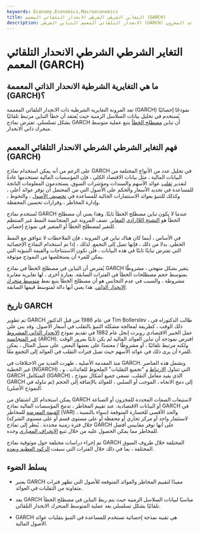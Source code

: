 ```yaml
---
keywords: Economy,Economics,Macroeconomics
title: التغاير الشرطي الشرطي الانحدار التلقائي المعمم (GARCH)
description: الانحدار التلقائي المعمم التباين الشرطي (GARCH) هو نموذج إحصائي يستخدم لتقدير تقلب عوائد المخزون.
---
```


# التغاير الشرطي الشرطي الانحدار التلقائي المعمم (GARCH)
## ما هي التغايرية الشرطية الانحدار الذاتي المعممة (GARCH)؟

تعد المرونة التغايرية الشرطية ذات الانحدار التلقائي المعممة (GARCH) نموذجًا إحصائيًا يُستخدم في تحليل بيانات السلاسل الزمنية حيث يُعتقد أن خطأ التباين مرتبط تلقائيًا بشكل تسلسلي. تفترض نماذج GARCH أن تباين [مصطلح الخطأ](/errorterm) يتبع عملية متوسط متحرك ذاتي الانحدار.

## فهم التغاير الشرطي الشرطي الانحدار التلقائي المعمم (GARCH)

على الرغم من أنه يمكن استخدام نماذج GARCH في تحليل عدد من الأنواع المختلفة من البيانات المالية ، مثل بيانات الاقتصاد الكلي ، فإن المؤسسات المالية تستخدمها عادةً لتقدير [تقلب](/volatility) عوائد الأسهم والسندات ومؤشرات السوق. يستخدمون المعلومات الناتجة للمساعدة في تحديد الأسعار والحكم على الأصول التي من المحتمل أن توفر عوائد أعلى ، وكذلك للتنبؤ بعوائد الاستثمارات الحالية للمساعدة في [تخصيص الأصول](/assetallocation) ، والتحوط ، وإدارة المخاطر ، وقرارات تحسين المحفظة.

تُستخدم نماذج GARCH عندما لا يكون تباين مصطلح الخطأ ثابتًا. وهذا يعني أن مصطلح الخطأ هو [التشنج اللاإرادي](/heteroskedastic) [المغاير](/heteroskedastic). تصف المرونة غير المتجانسة النمط غير المنتظم للتغير لمصطلح الخطأ أو المتغير في نموذج إحصائي.

في الأساس ، أينما كان هناك تباين في المرونة ، فإن الملاحظات لا تتوافق مع النمط الخطي. بدلا من ذلك ، فإنها تميل إلى التجمع. لذلك ، إذا تم استخدام النماذج الإحصائية التي تفترض تباينًا ثابتًا في هذه البيانات ، فلن تكون الاستنتاجات والقيمة التنبؤية التي يمكن للمرء أن يستخلصها من النموذج موثوقة.

يُفترض أن التباين في مصطلح الخطأ في نماذج GARCH يتغير بشكل منهجي ، مشروطًا بمتوسط حجم مصطلحات الخطأ في الفترات السابقة. بعبارة أخرى ، لها تغايرية مغايرة مشروطة ، والسبب في عدم التجانس هو أن مصطلح الخطأ يتبع نمط [متوسط متحرك الانحدار الذاتي](/movingaverage). هذا يعني أنها دالة لمتوسط قيمها السابقة.

## تاريخ GARCH

تم تطوير GARCH في عام 1986 من قبل الدكتور Tim Bollerslev ، طالب الدكتوراه في ذلك الوقت ، كطريقة لمعالجة مشكلة التنبؤ بالتقلب في أسعار الأصول. وقد بني على عمل الخبير الاقتصادي روبرت إنجل عام 1982 في تقديم نموذج [الانحدار الذاتي المشروط غير المتجانسة](/autoregressive-conditional-heteroskedasticity) (ARCH). افترض نموذجه أن تباين العوائد المالية لم يكن ثابتًا بمرور الوقت ولكنه مرتبط تلقائيًا ، أو مشروطًا / معتمدًا على بعضها البعض. على سبيل المثال ، يمكن للمرء أن يرى ذلك في عوائد الأسهم حيث تميل فترات التقلب في العوائد إلى التجمع معًا.

منذ المقدمة الأصلية ، ظهرت العديد من الاختلافات في GARCH. وتشمل هذه العناصر غير الخطية (NGARCH) ، التي تتناول [الارتباط](/correlation) و "تجميع التقلبات" الملحوظ للعائدات ، و GARCH المتكامل (IGARCH) ، الذي يقيد معامل التقلب. تسعى جميع أشكال نموذج GARCH إلى دمج الاتجاه ، الموجب أو السلبي ، للعوائد بالإضافة إلى الحجم (تم تناوله في النموذج الأصلي).

يمكن استخدام كل اشتقاق من GARCH لاستيعاب الصفات المحددة للمخزون أو الصناعة أو البيانات الاقتصادية. عند تقييم المخاطر ، تدمج المؤسسات المالية نماذج GARCH في [القيمة المعرضة](/var) للمخاطر (VAR) ، والحد الأقصى للخسارة المتوقعة (سواء بالنسبة لاستثمار واحد أو مركز تجاري أو محفظة أو على مستوى قسم أو على مستوى الشركة) خلال فترة زمنية محددة . يُنظر إلى نماذج GARCH على أنها توفر مقاييس أفضل للمخاطر مما يمكن الحصول عليه من خلال تتبع [الانحراف المعياري](/standarddeviation) وحده.

تم إجراء دراسات مختلفة حول موثوقية نماذج GARCH المختلفة خلال ظروف السوق المختلفة ، بما في ذلك خلال الفترات التي سبقت [الركود العظيم وبعده](/great-recession).

## يسلط الضوء

- يعتبر GARCH مفيدًا لتقييم المخاطر والعوائد المتوقعة للأصول التي تظهر فترات متفاوتة من التقلبات في العوائد.

- يعد GARCH مناسبًا لبيانات السلاسل الزمنية حيث يتم ربط التباين في مصطلح الخطأ تلقائيًا بشكل تسلسلي بعد عملية المتوسط المتحرك الانحدار التلقائي.

- GARCH هي تقنية نمذجة إحصائية تستخدم للمساعدة في التنبؤ بتقلبات عوائد الأصول المالية.


